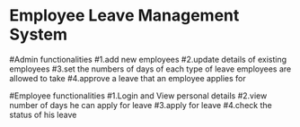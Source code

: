 # Employee Leave Management System
#Admin functionalities
#1.add new employees
#2.update details of existing employees
#3.set the numbers of days of each type of leave employees are allowed to take
#4.approve a leave that an employee applies for

#Employee functionalities
#1.Login and View personal details
#2.view number of days he can apply for leave 
#3.apply for leave
#4.check the status of his leave
